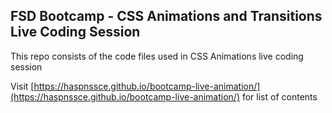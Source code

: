 ## FSD Bootcamp - CSS Animations and Transitions Live Coding Session


This repo consists of the code files used in CSS Animations live coding session

Visit [https://haspnssce.github.io/bootcamp-live-animation/](https://haspnssce.github.io/bootcamp-live-animation/) for list of contents
